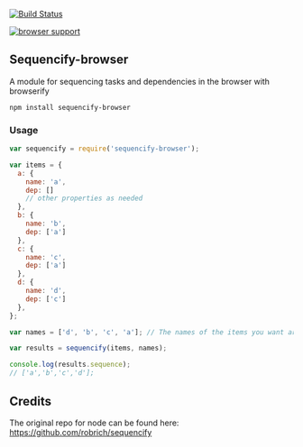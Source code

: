 [![Build Status](https://travis-ci.org/gergelyke/sequencify-browser.png)](https://travis-ci.org/gergelyke/sequencify-browser)

[![browser support](https://ci.testling.com/gergelyke/sequencify-browser.png)
](https://ci.testling.com/gergelyke/sequencify-browser)

## Sequencify-browser

A module for sequencing tasks and dependencies in the browser with browserify

```
npm install sequencify-browser
```

### Usage

```javascript
var sequencify = require('sequencify-browser');

var items = {
  a: {
    name: 'a',
    dep: []
    // other properties as needed
  },
  b: {
    name: 'b',
    dep: ['a']
  },
  c: {
    name: 'c',
    dep: ['a']
  },
  d: {
    name: 'd',
    dep: ['c']
  },
};

var names = ['d', 'b', 'c', 'a']; // The names of the items you want arranged, need not be all

var results = sequencify(items, names);

console.log(results.sequence);
// ['a','b','c','d'];
```

## Credits

The original repo for node can be found here: https://github.com/robrich/sequencify
